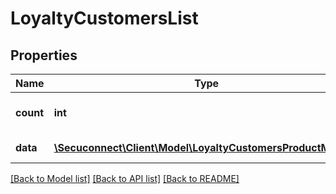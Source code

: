 # LoyaltyCustomersList

## Properties
Name | Type | Description | Notes
------------ | ------------- | ------------- | -------------
**count** | **int** | Number of existing loyalty customers | 
**data** | [**\Secuconnect\Client\Model\LoyaltyCustomersProductModel[]**](LoyaltyCustomersProductModel.md) | GET Loyalty/Customers | 

[[Back to Model list]](../README.md#documentation-for-models) [[Back to API list]](../README.md#documentation-for-api-endpoints) [[Back to README]](../README.md)


